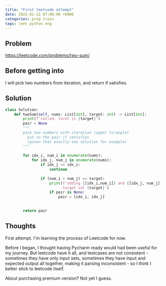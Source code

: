 ```yaml
---
title: "First leetcode attempt"
date: 2021-01-22 07:00:00 +0900
categories: prog train
tags: leet python eng
---
```

## Problem

https://leetcode.com/problems/two-sum/



## Before getting into

I will pick two numbers from iteration, and return if satisfies.



## Solution

``` python
class Solution:
    def twoSum(self, nums: List[int], target: int) -> List[int]:
        print(f'called. taret is {target}')
        pair = None
        """
        pick two numbers with iteration (upper tirangle)
          put in the pair if satisfies
          (given that exactly one solution for example)
        """ 
        
        for idx_i, num_i in enumerate(nums):
            for idx_j, num_j in enumerate(nums):
                if idx_j <= idx_i:                    
                    continue
                    
                if (num_i + num_j) == target:
                    print(f'adding {[idx_i,num_i]} and {[idx_j, num_j]} makes \
                          target val {target}')
                    if pair is None:
                        pair = [idx_i, idx_j]
                    
        
        return pair
```



## Thoughts

First attempt. I'm learning the process of Leetcode for now.

Before I began, I thought having Pycharm ready would had been useful for my journey. But leetcode have it all, and testcases are not consistent - sometimes they have only input sets, sometimes they have input and expected output all together, making it parsing inconsistent - so I think I better stick to leetcode itself.

About purchasing premium version? Not yet I guess.